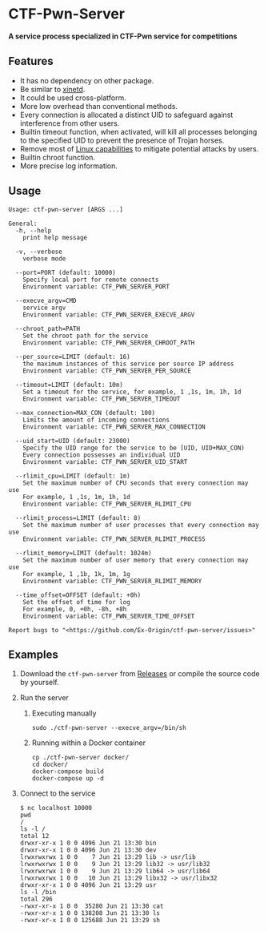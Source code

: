 
# CTF-Pwn-Server

**A service process specialized in CTF-Pwn service for competitions**

## Features

* It has no dependency on other package.
* Be similar to [xinetd](https://linux.die.net/man/5/xinetd.conf).
* It could be used cross-platform.
* More low overhead than conventional methods.
* Every connection is allocated a distinct UID to safeguard against interference from other users.
* Builtin timeout function, when activated, will kill all processes belonging to the specified UID to prevent the presence of Trojan horses.
* Remove most of [Linux capabilities](https://man7.org/linux/man-pages/man7/capabilities.7.html) to mitigate potential attacks by users.
* Builtin chroot function.
* More precise log information.

## Usage

```
Usage: ctf-pwn-server [ARGS ...]

General:
  -h, --help
    print help message

  -v, --verbose
    verbose mode

  --port=PORT (default: 10000)
    Specify local port for remote connects
    Environment variable: CTF_PWN_SERVER_PORT

  --execve_argv=CMD
    service argv
    Environment variable: CTF_PWN_SERVER_EXECVE_ARGV

  --chroot_path=PATH
    Set the chroot path for the service
    Environment variable: CTF_PWN_SERVER_CHROOT_PATH

  --per_source=LIMIT (default: 16)
    the maximum instances of this service per source IP address
    Environment variable: CTF_PWN_SERVER_PER_SOURCE

  --timeout=LIMIT (default: 10m)
    Set a timeout for the service, for example, 1 ,1s, 1m, 1h, 1d
    Environment variable: CTF_PWN_SERVER_TIMEOUT

  --max_connection=MAX_CON (default: 100)
    Limits the amount of incoming connections
    Environment variable: CTF_PWN_SERVER_MAX_CONNECTION

  --uid_start=UID (default: 23000)
    Specify the UID range for the service to be [UID, UID+MAX_CON)
    Every connection possesses an individual UID
    Environment variable: CTF_PWN_SERVER_UID_START

  --rlimit_cpu=LIMIT (default: 1m)
    Set the maximum number of CPU seconds that every connection may use
    For example, 1 ,1s, 1m, 1h, 1d
    Environment variable: CTF_PWN_SERVER_RLIMIT_CPU

  --rlimit_process=LIMIT (default: 8)
    Set the maximum number of user processes that every connection may use
    Environment variable: CTF_PWN_SERVER_RLIMIT_PROCESS

  --rlimit_memory=LIMIT (default: 1024m)
    Set the maximum number of user memory that every connection may use
    For example, 1 ,1b, 1k, 1m, 1g
    Environment variable: CTF_PWN_SERVER_RLIMIT_MEMORY

  --time_offset=OFFSET (default: +0h)
    Set the offset of time for log
    For example, 0, +0h, -8h, +8h
    Environment variable: CTF_PWN_SERVER_TIME_OFFSET

Report bugs to "<https://github.com/Ex-Origin/ctf-pwn-server/issues>"
```

## Examples

1. Download the `ctf-pwn-server` from [Releases](https://github.com/Ex-Origin/ctf-pwn-server/releases) or compile the source code by yourself.
2. Run the server

    1. Executing manually

        ```shell
        sudo ./ctf-pwn-server --execve_argv=/bin/sh
        ```
    
    2. Running within a Docker container

        ```shell
        cp ./ctf-pwn-server docker/
        cd docker/
        docker-compose build
        docker-compose up -d
        ```

3. Connect to the service

    ```shell
    $ nc localhost 10000
    pwd
    /
    ls -l /
    total 12
    drwxr-xr-x 1 0 0 4096 Jun 21 13:30 bin
    drwxr-xr-x 1 0 0 4096 Jun 21 13:30 dev
    lrwxrwxrwx 1 0 0    7 Jun 21 13:29 lib -> usr/lib
    lrwxrwxrwx 1 0 0    9 Jun 21 13:29 lib32 -> usr/lib32
    lrwxrwxrwx 1 0 0    9 Jun 21 13:29 lib64 -> usr/lib64
    lrwxrwxrwx 1 0 0   10 Jun 21 13:29 libx32 -> usr/libx32
    drwxr-xr-x 1 0 0 4096 Jun 21 13:29 usr
    ls -l /bin
    total 296
    -rwxr-xr-x 1 0 0  35280 Jun 21 13:30 cat
    -rwxr-xr-x 1 0 0 138208 Jun 21 13:30 ls
    -rwxr-xr-x 1 0 0 125688 Jun 21 13:29 sh
    ```
